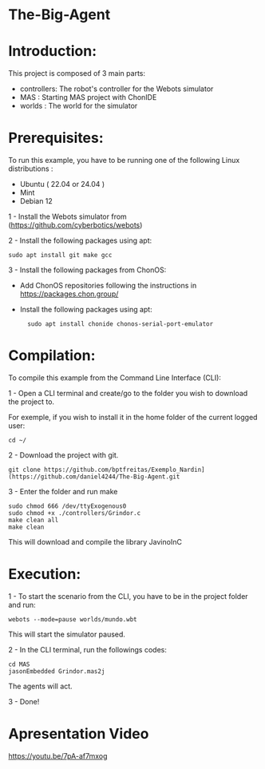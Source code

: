 # The-Big-Agent

# Introduction:

This project is composed of 3 main parts:

* controllers: The robot's controller for the Webots simulator
* MAS : Starting MAS project with ChonIDE
* worlds : The world for the simulator

# Prerequisites:

To run this example, you have to be running one of the following Linux distributions :

* Ubuntu ( 22.04 or 24.04 )
* Mint
* Debian 12

1 - Install the Webots simulator from (https://github.com/cyberbotics/webots)

2 - Install the following packages using apt:

    sudo apt install git make gcc

3 - Install the following packages from ChonOS:

* Add ChonOS repositories following the instructions in https://packages.chon.group/
* Install the following packages using apt:

        sudo apt install chonide chonos-serial-port-emulator

# Compilation:

To compile this example from the Command Line Interface (CLI):

1 - Open a CLI terminal and create/go to the folder you wish to download the project to.

For exemple, if you wish to install it in the home folder of the current logged user:

    cd ~/

2 - Download the project with git.

    git clone https://github.com/bptfreitas/Exemplo_Nardin](https://github.com/daniel4244/The-Big-Agent.git

3 - Enter the folder and run make

    sudo chmod 666 /dev/ttyExogenous0
    sudo chmod +x ./controllers/Grindor.c
    make clean all
    make clean

This will download and compile the library JavinoInC

# Execution:

1 - To start the scenario from the CLI, you have to be in the project folder and run:

    webots --mode=pause worlds/mundo.wbt

This will start the simulator paused.

2 - In the CLI terminal, run the followings codes:
    
    cd MAS
    jasonEmbedded Grindor.mas2j

The agents will act.

3 - Done! 

# Apresentation Video

https://youtu.be/7pA-af7mxog

